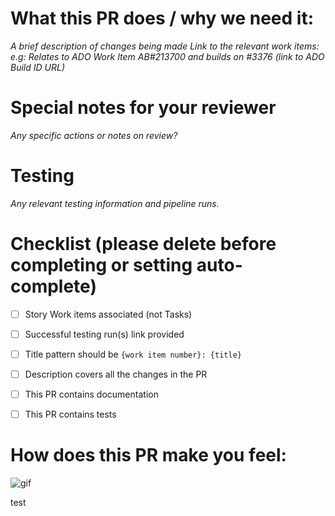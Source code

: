 <!--  Thanks for sending a pull request!  Here are some tips for you:
If this PR closes an issue, add '<AB#213700>' somewhere in the PR summary. As a minimum, please *always* link to the relevant work items e.g. AB#213700 (work item number in Azure DevOps). Follow the format below carefully, guidance found here: https://learn.microsoft.com/en-us/azure/devops/boards/github/link-to-from-github?view=azure-devops. Note: The Title pattern should be `{work item number}: {title}` -->

# **What this PR does / why we need it**:
*A brief description of changes being made*
*Link to the relevant work items: e.g: Relates to ADO Work Item AB#213700 and builds on #3376 (link to ADO Build ID URL)*

# **Special notes for your reviewer**
*Any specific actions or notes on review?*

# Testing
*Any relevant testing information and pipeline runs.*

# Checklist (please delete before completing or setting auto-complete)
- [ ] Story Work items associated (not Tasks)
- [ ] Successful testing run(s) link provided
- [ ] Title pattern should be `{work item number}: {title}`
- [ ] Description covers all the changes in the PR
- [ ] This PR contains documentation
- [ ] This PR contains tests


# **How does this PR make you feel**:
![gif]([https://giphy.com/)

test
